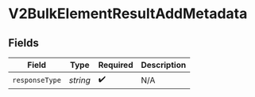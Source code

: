 # V2BulkElementResultAddMetadata


## Fields

| Field              | Type               | Required           | Description        |
| ------------------ | ------------------ | ------------------ | ------------------ |
| `responseType`     | *string*           | :heavy_check_mark: | N/A                |